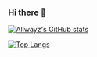 ### Hi there 👋
[![Allwayz's GitHub stats](https://github-readme-stats.vercel.app/api?username=allwayz&include_all_commits=true&hide=stars,contribs&count_private=true&show_icons=true&theme=vue)](https://github.com/Allwayz)

[![Top Langs](https://github-readme-stats.vercel.app/api/top-langs/?username=allwayz&hide=css,scss)](https://github.com/Allwayz)

<!--
**Allwayz/allwayz** is a ✨ _special_ ✨ repository because its `README.md` (this file) appears on your GitHub profile.

Here are some ideas to get you started:

- 🔭 I’m currently working on ...
- 🌱 I’m currently learning ...
- 👯 I’m looking to collaborate on ...
- 🤔 I’m looking for help with ...
- 💬 Ask me about ...
- 📫 How to reach me: ...
- 😄 Pronouns: ...
- ⚡ Fun fact: ...

![Anurag's GitHub stats](https://github-readme-stats.vercel.app/api?username=anuraghazra&hide=contribs,prs)
-->
